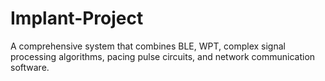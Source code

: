 # Implant-Project
A comprehensive system that combines BLE, WPT, complex signal processing algorithms, pacing pulse circuits, and network communication software.
